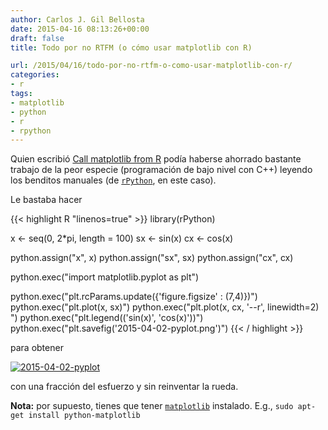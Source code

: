 ```yaml
---
author: Carlos J. Gil Bellosta
date: 2015-04-16 08:13:26+00:00
draft: false
title: Todo por no RTFM (o cómo usar matplotlib con R)

url: /2015/04/16/todo-por-no-rtfm-o-como-usar-matplotlib-con-r/
categories:
- r
tags:
- matplotlib
- python
- r
- rpython
---
```


Quien escribió [Call matplotlib from R](http://gallery.rcpp.org/articles/matplotlib-from-R/) podía haberse ahorrado bastante trabajo de la peor especie (programación de bajo nivel con C++) leyendo los benditos manuales (de [`rPython`](http://cran.r-project.org/web/packages/rPython/index.html), en este caso).

Le bastaba hacer

{{< highlight R "linenos=true" >}}
library(rPython)

x <- seq(0, 2*pi, length = 100)
sx <- sin(x)
cx <- cos(x)

python.assign("x", x)
python.assign("sx", sx)
python.assign("cx", cx)

python.exec("import matplotlib.pyplot as plt")

python.exec("plt.rcParams.update({'figure.figsize' : (7,4)})")
python.exec("plt.plot(x, sx)")
python.exec("plt.plot(x, cx, '--r', linewidth=2) ")
python.exec("plt.legend(('sin(x)', 'cos(x)'))")
python.exec("plt.savefig('2015-04-02-pyplot.png')")
{{< / highlight >}}

para obtener

[![2015-04-02-pyplot](/wp-uploads/2015/04/2015-04-02-pyplot.png#center)
](/wp-uploads/2015/04/2015-04-02-pyplot.png#center)

con una fracción del esfuerzo y sin reinventar la rueda.

**Nota:** por supuesto, tienes que tener [`matplotlib`](http://matplotlib.org/) instalado. E.g., `sudo apt-get install python-matplotlib`


